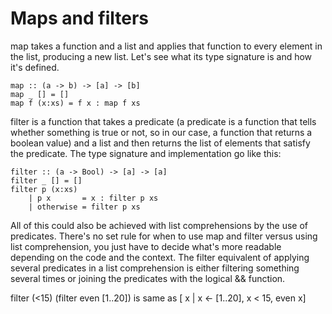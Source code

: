 # Maps and filters

map takes a function and a list and applies that function to every element in the list, producing a new list.
Let's see what its type signature is and how it's defined.
```
map :: (a -> b) -> [a] -> [b]
map _ [] = []
map f (x:xs) = f x : map f xs
```
filter is a function that takes a predicate
(a predicate is a function that tells whether something is true or not, so in our case, a function that returns a boolean value)
and a list and then returns the list of elements that satisfy the predicate.
The type signature and implementation go like this:

```
filter :: (a -> Bool) -> [a] -> [a]
filter _ [] = []
filter p (x:xs)
    | p x       = x : filter p xs
    | otherwise = filter p xs
```

All of this could also be achieved with list comprehensions by the use of predicates.
There's no set rule for when to use map and filter versus using list comprehension,
you just have to decide what's more readable depending on the code and the context.
The filter equivalent of applying several predicates in a list comprehension is
either filtering something several times or joining the predicates with the logical && function.

filter (<15) (filter even [1..20])
is same as
[ x | x <- [1..20], x < 15, even x]